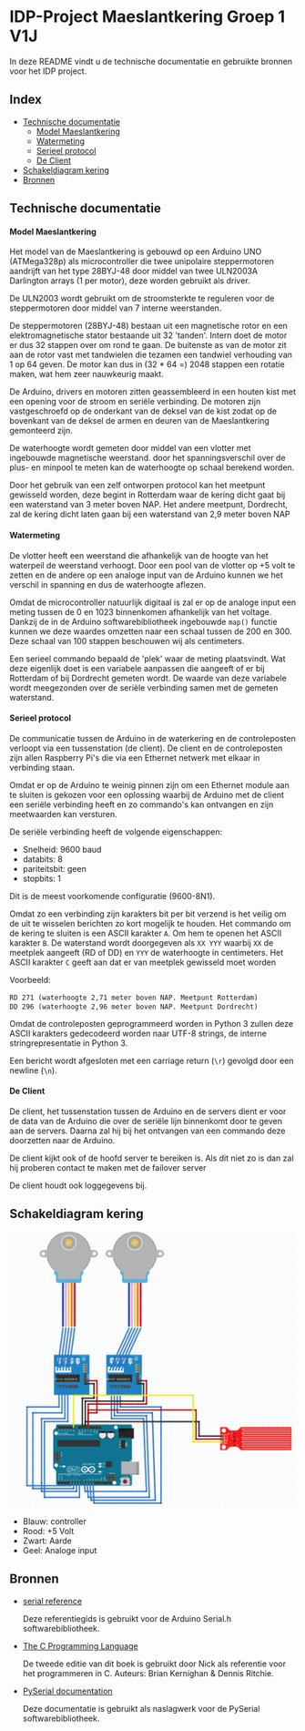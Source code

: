 # IDP-Project Maeslantkering Groep 1 V1J

In deze README vindt u de technische documentatie
en gebruikte bronnen voor het IDP project.

## Index
* [Technische documentatie](https://github.com/56KbModem/Maeslantkering-project#technische-documentatie)
  * [Model Maeslantkering](https://github.com/56KbModem/Maeslantkering-project#model-maeslantkering)
  * [Watermeting](https://github.com/56KbModem/Maeslantkering-project#watermeting)
  * [Serieel protocol](https://github.com/56KbModem/Maeslantkering-project#serieel-protocol)
  * [De Client](https://github.com/56KbModem/Maeslantkering-project#de-client)
* [Schakeldiagram kering](https://github.com/56KbModem/Maeslantkering-project#schakeldiagram-kering)
* [Bronnen](https://github.com/56KbModem/Maeslantkering-project#bronnen)

## Technische documentatie

#### Model Maeslantkering

Het model van de Maeslantkering is gebouwd op een
Arduino UNO (ATMega328p) als microcontroller die twee
unipolaire steppermotoren aandrijft van het type 28BYJ-48
door middel van twee ULN2003A Darlington arrays (1 per motor),
deze worden gebruikt als driver.

De ULN2003 wordt gebruikt om de stroomsterkte te reguleren
voor de steppermotoren door middel van 7 interne weerstanden.

De steppermotoren (28BYJ-48) bestaan uit een magnetische rotor
en een elektromagnetische stator bestaande uit 32 'tanden'. Intern
doet de motor er dus 32 stappen over om rond te gaan. De buitenste
as van de motor zit aan de rotor vast met tandwielen die tezamen
een tandwiel verhouding van 1 op 64 geven. De motor kan dus in
(32 * 64 =) 2048 stappen een rotatie maken, wat hem zeer nauwkeurig
maakt.

De Arduino, drivers en motoren zitten geassembleerd in een
houten kist met een opening voor de stroom en seriële verbinding.
De motoren zijn vastgeschroefd op de onderkant van de deksel van
de kist zodat op de bovenkant van de deksel de armen en deuren van 
de Maeslantkering gemonteerd zijn.

De waterhoogte wordt gemeten door middel van een vlotter met 
ingebouwde magnetische weerstand. door het spanningsverschil over de
plus- en minpool te meten kan de waterhoogte op schaal berekend worden.

Door het gebruik van een zelf ontworpen protocol kan het meetpunt
gewisseld worden, deze begint in Rotterdam waar de kering dicht gaat
bij een waterstand van 3 meter boven NAP. Het andere meetpunt, Dordrecht,
zal de kering dicht laten gaan bij een waterstand van 2,9 meter boven NAP

#### Watermeting

De vlotter heeft een weerstand die afhankelijk van de hoogte van het waterpeil
de weerstand verhoogt. Door een pool van de vlotter op +5 volt te zetten en de
andere op een analoge input van de Arduino kunnen we het verschil in spanning
en dus de waterhoogte aflezen.

Omdat de microcontroller natuurlijk digitaal is zal er op de analoge input
een meting tussen de 0 en 1023 binnenkomen afhankelijk van het voltage. Dankzij
de in de Arduino softwarebibliotheek ingebouwde `map()` functie kunnen we deze 
waardes omzetten naar een schaal tussen de 200 en 300. Deze schaal van 100 stappen
beschouwen wij als centimeters.

Een serieel commando bepaald de 'plek' waar de meting plaatsvindt. Wat deze
eigenlijk doet is een variabele aanpassen die aangeeft of er bij Rotterdam of bij
Dordrecht gemeten wordt. De waarde van deze variabele wordt meegezonden over de
seriële verbinding samen met de gemeten waterstand.

#### Serieel protocol

De communicatie tussen de Arduino in de waterkering en de controleposten
verloopt via een tussenstation (de client). De client en de controleposten
zijn allen Raspberry Pi's die via een Ethernet netwerk met elkaar in verbinding
staan.

Omdat er op de Arduino te weinig pinnen zijn om een Ethernet module aan
te sluiten is gekozen voor een oplossing waarbij de Arduino met de client
een seriële verbinding heeft en zo commando's kan ontvangen en zijn meetwaarden
kan versturen.

De seriële verbinding heeft de volgende eigenschappen:
*	Snelheid: 9600 baud
*	databits: 8
*	pariteitsbit: geen
*	stopbits: 1

Dit is de meest voorkomende configuratie (9600-8N1).

Omdat zo een verbinding zijn karakters bit per bit verzend is het veilig
om de uit te wisselen berichten zo kort mogelijk te houden. Het commando om
de kering te sluiten is een ASCII karakter `A`. Om hem te openen het ASCII
karakter `B`. De waterstand wordt doorgegeven als `XX YYY` waarbij `XX` de
meetplek aangeeft (RD of DD) en `YYY` de waterhoogte in centimeters. Het
ASCII karakter `C` geeft aan dat er van meetplek gewisseld moet worden

Voorbeeld:

```text
RD 271 (waterhoogte 2,71 meter boven NAP. Meetpunt Rotterdam)
DD 296 (waterhoogte 2,96 meter boven NAP. Meetpunt Dordrecht)
```

Omdat de controleposten geprogrammeerd worden in Python 3 zullen deze ASCII 
karakters gedecodeerd worden naar UTF-8 strings, de interne stringrepresentatie
in Python 3.

Een bericht wordt afgesloten met een carriage return (`\r`) gevolgd
door een newline (`\n`).

#### De Client

De client, het tussenstation tussen de Arduino en de servers dient er voor
de data van de Arduino die over de seriële lijn binnenkomt door te geven aan
de servers. Daarna zal hij bij het ontvangen van een commando deze doorzetten
naar de Arduino. 

De client kijkt ook of de hoofd server te bereiken is. Als
dit niet zo is dan zal hij proberen contact te maken met de failover server

De client houdt ook loggegevens bij.

## Schakeldiagram kering
![Main menu](https://github.com/56KbModem/Maeslantkering-project/blob/master/src/img/kering_diagram.png?raw=true)

*	Blauw: controller
*	Rood: +5 Volt
*	Zwart: Aarde
*	Geel: Analoge input

## Bronnen

* [serial reference](https://www.arduino.cc/reference/en/language/functions/communication/serial/)

	Deze referentiegids is gebruikt voor de Arduino Serial.h softwarebibliotheek.

* [The C Programming Language](https://en.wikipedia.org/wiki/The_C_Programming_Language)

	De tweede editie van dit boek is gebruikt door Nick als referentie voor het programmeren in C.
	Auteurs: Brian Kernighan & Dennis Ritchie.

* [PySerial documentation](http://pyserial.readthedocs.io)

	Deze documentatie is gebruikt als naslagwerk voor de PySerial softwarebibliotheek.
